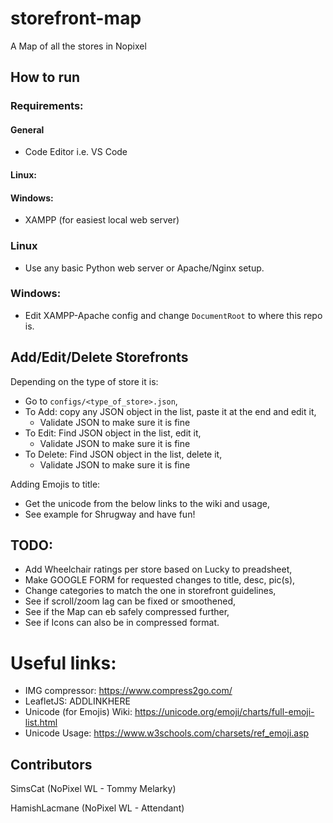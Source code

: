 # storefront-map
A Map of all the stores in Nopixel

## How to run

### Requirements:
#### General
- Code Editor i.e. VS Code

#### Linux:

#### Windows:
- XAMPP (for easiest local web server)

### Linux
- Use any basic Python web server or Apache/Nginx setup.

### Windows:
- Edit XAMPP-Apache config and change `DocumentRoot` to where this repo is.

## Add/Edit/Delete Storefronts
Depending on the type of store it is:
- Go to `configs/<type_of_store>.json`,
- To Add: copy any JSON object in the list, paste it at the end and edit it,
    - Validate JSON to make sure it is fine
- To Edit: Find JSON object in the list, edit it,
    - Validate JSON to make sure it is fine
- To Delete: Find JSON object in the list, delete it,
    - Validate JSON to make sure it is fine

Adding Emojis to title:
- Get the unicode from the below links to the wiki and usage,
- See example for Shrugway and have fun! 

## TODO:
- Add Wheelchair ratings per store based on Lucky to preadsheet,
- Make GOOGLE FORM for requested changes to title, desc, pic(s),
- Change categories to match the one in storefront guidelines,
- See if scroll/zoom lag can be fixed or smoothened,
- See if the Map can eb safely compressed further,
- See if Icons can also be in compressed format.

# Useful links:
- IMG compressor: https://www.compress2go.com/
- LeafletJS: ADDLINKHERE
- Unicode (for Emojis) Wiki: https://unicode.org/emoji/charts/full-emoji-list.html
- Unicode Usage: https://www.w3schools.com/charsets/ref_emoji.asp

## Contributors
SimsCat (NoPixel WL - Tommy Melarky)

HamishLacmane (NoPixel WL - Attendant)
